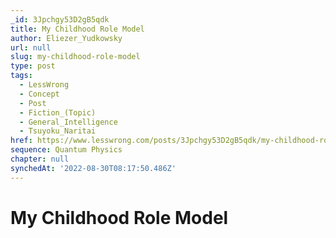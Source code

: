 ```yaml
---
_id: 3Jpchgy53D2gB5qdk
title: My Childhood Role Model
author: Eliezer_Yudkowsky
url: null
slug: my-childhood-role-model
type: post
tags:
  - LessWrong
  - Concept
  - Post
  - Fiction_(Topic)
  - General_Intelligence
  - Tsuyoku_Naritai
href: https://www.lesswrong.com/posts/3Jpchgy53D2gB5qdk/my-childhood-role-model
sequence: Quantum Physics
chapter: null
synchedAt: '2022-08-30T08:17:50.486Z'
---
```


# My Childhood Role Model
